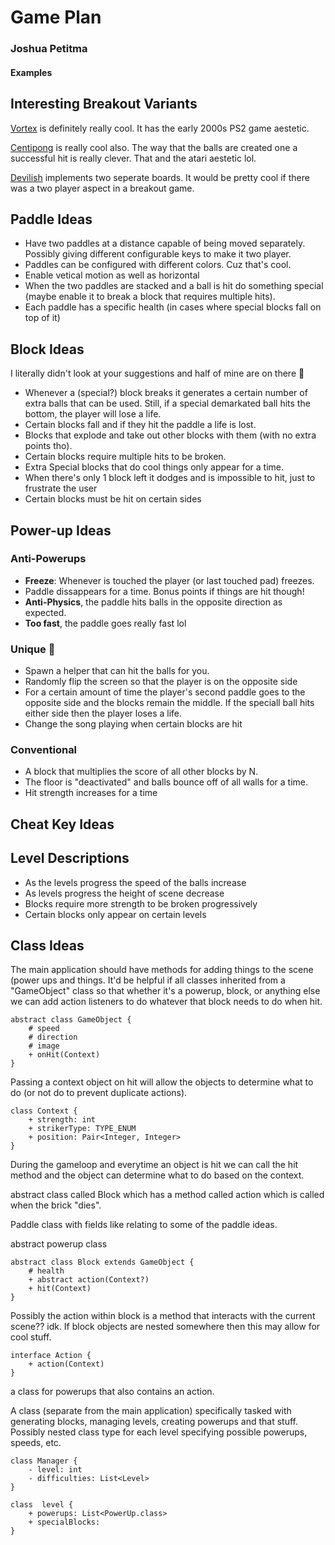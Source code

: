 # Game Plan

### Joshua Petitma

#### Examples

## Interesting Breakout Variants

[Vortex](https://www.youtube.com/watch?v=YLHIybXCRbA) is definitely really cool.
It has the early 2000s PS2 game aestetic.

[Centipong](https://www.youtube.com/watch?v=q9270dDfYWI) is really cool also.
The way that the balls are created one a successful hit is really clever. That
and the atari aestetic lol.

[Devilish](https://www.youtube.com/watch?v=nrSrNGpQ-ho) implements two seperate
boards. It would be pretty cool if there was a two player aspect in a breakout game.

## Paddle Ideas

*   Have two paddles at a distance capable of being moved separately. Possibly giving
    different configurable keys to make it two player.
*   Paddles can be configured with different colors. Cuz that's cool.
*   Enable vetical motion as well as horizontal
*   When the two paddles are stacked and a ball is hit do something special
    (maybe enable it to break a block that requires multiple hits).
*   Each paddle has a specific health (in cases where special blocks fall on top of it)

## Block Ideas

I literally didn't look at your suggestions and half of mine are on there 🙁

*   Whenever a (special?) block breaks it generates a certain number of extra balls
    that can be used. Still, if a special demarkated ball
    hits the bottom, the player will lose a life.
*   Certain blocks fall and if they hit the paddle a life is lost.
*   Blocks that explode and take out other blocks with them (with no extra points tho).
*   Certain blocks require multiple hits to be broken.
*   Extra Special blocks that do cool things only appear for a time.
*   When there's only 1 block left it dodges and is impossible to hit,
    just to frustrate the user
*   Certain blocks must be hit on certain sides

## Power-up Ideas

### Anti-Powerups

*   **Freeze**: Whenever is touched the player (or last touched pad) freezes.
*   Paddle dissappears for a time. Bonus points if things are hit though!
*   **Anti-Physics**, the paddle hits balls in the opposite direction as expected.
*	**Too fast**, the paddle goes really fast lol

### Unique 💅

*   Spawn a helper that can hit the balls for you.
*   Randomly flip the screen so that the player is on the opposite side
*   For a certain amount of time the player's second paddle goes to the
    opposite side and the blocks remain the middle. If the speciall ball
    hits either side then the player loses a life.
*   Change the song playing when certain blocks are hit

### Conventional

*   A block that multiplies the score of all other blocks by N.
*   The floor is "deactivated" and balls bounce off of all walls
    for a time.
*	Hit strength increases for a time
## Cheat Key Ideas

## Level Descriptions
*	As the levels progress the speed of the balls increase
*	As levels progress the height of scene decrease
*	Blocks require more strength to be broken progressively
*	Certain blocks only appear on certain levels
## Class Ideas

The main application should have methods for adding things to the scene
(power ups and things. It'd be helpful if all classes inherited from a
"GameObject" class so that whether it's a powerup, block, or anything else
we can add action listeners to do whatever that block needs to do when hit.
```plantuml
abstract class GameObject {
	# speed
	# direction
	# image
	+ onHit(Context)
}
```
Passing a context object on hit will allow the objects to determine
what to do (or not do to prevent duplicate actions).
```plantuml
class Context {
	+ strength: int
	+ strikerType: TYPE_ENUM
	+ position: Pair<Integer, Integer>
}
```

During the gameloop and everytime an object is hit we can call the hit
method and the object can determine what to do based on the context.

abstract class called Block which has a method called action which is
called when the brick "dies".

Paddle class with fields like relating to some of the paddle ideas.

abstract powerup class

```plantuml
abstract class Block extends GameObject {
	# health
	+ abstract action(Context?) 
	+ hit(Context)
}
```

Possibly the action within block is a method that interacts
with the current scene?? idk. If block objects are nested somewhere
then this may allow for cool stuff.

```plantuml
interface Action {
	+ action(Context)
}
```
a class for powerups that also contains an action.

A class (separate from the main application)
specifically tasked with generating blocks, managing levels,
creating powerups and that stuff. Possibly nested class
type for each level specifying possible powerups, speeds, etc.
```plantuml
class Manager {
	- level: int
	- difficulties: List<Level>
}

class  level {
	+ powerups: List<PowerUp.class>
	+ specialBlocks:
}

```

